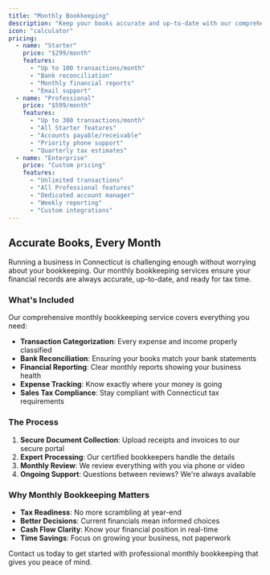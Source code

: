 ```yaml
---
title: "Monthly Bookkeeping"
description: "Keep your books accurate and up-to-date with our comprehensive monthly bookkeeping services designed for Connecticut businesses."
icon: "calculator"
pricing:
  - name: "Starter"
    price: "$299/month"
    features:
      - "Up to 100 transactions/month"
      - "Bank reconciliation"
      - "Monthly financial reports"
      - "Email support"
  - name: "Professional"
    price: "$599/month"
    features:
      - "Up to 300 transactions/month"
      - "All Starter features"
      - "Accounts payable/receivable"
      - "Priority phone support"
      - "Quarterly tax estimates"
  - name: "Enterprise"
    price: "Custom pricing"
    features:
      - "Unlimited transactions"
      - "All Professional features"
      - "Dedicated account manager"
      - "Weekly reporting"
      - "Custom integrations"
---
```


## Accurate Books, Every Month

Running a business in Connecticut is challenging enough without worrying about your bookkeeping. Our monthly bookkeeping services ensure your financial records are always accurate, up-to-date, and ready for tax time.

### What's Included

Our comprehensive monthly bookkeeping service covers everything you need:

- **Transaction Categorization**: Every expense and income properly classified
- **Bank Reconciliation**: Ensuring your books match your bank statements
- **Financial Reporting**: Clear monthly reports showing your business health
- **Expense Tracking**: Know exactly where your money is going
- **Sales Tax Compliance**: Stay compliant with Connecticut tax requirements

### The Process

1. **Secure Document Collection**: Upload receipts and invoices to our secure portal
2. **Expert Processing**: Our certified bookkeepers handle the details
3. **Monthly Review**: We review everything with you via phone or video
4. **Ongoing Support**: Questions between reviews? We're always available

### Why Monthly Bookkeeping Matters

- **Tax Readiness**: No more scrambling at year-end
- **Better Decisions**: Current financials mean informed choices
- **Cash Flow Clarity**: Know your financial position in real-time
- **Time Savings**: Focus on growing your business, not paperwork

Contact us today to get started with professional monthly bookkeeping that gives you peace of mind.